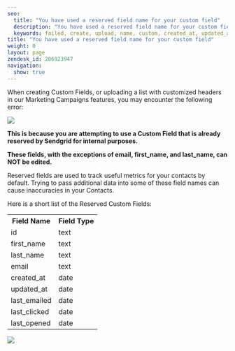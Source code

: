 ```yaml
---
seo:
  title: "You have used a reserved field name for your custom field"
  description: "You have used a reserved field name for your custom field"
  keywords: failed, create, upload, name, custom, created_at, updated_at, last_emailed, last_clicked, last_opened, field, reserved, unique, first_name, last_name
title: "You have used a reserved field name for your custom field"
weight: 0
layout: page
zendesk_id: 206923947
navigation:
  show: true
---
```


When creating Custom Fields, or uploading a list with customized headers in our Marketing Campaigns features, you may encounter the following error:

![]({{root_url}}/images/Cursor_and_customfeilduniqueerror_png.png)

**This is because you are attempting to use a Custom Field that is already reserved by Sendgrid for internal purposes.**

**These fields, with the exceptions of email, first\_name, and last\_name, can NOT be edited.**

Reserved fields are used to track useful metrics for your contacts by default. Trying to pass additional data into some of these field names can cause inaccuracies in your Contacts.

 

Here is a short list of the Reserved Custom Fields:

<table class="table">
  <tr><th>Field Name</th><th>Field Type</th></tr>
  <tr><td>id</td><td>text</td></tr>
  <tr><td>first_name</td><td>text</td></tr>
  <tr><td>last_name</td><td>text</td></tr>
  <tr><td>email</td><td>text</td></tr>
  <tr><td>created_at</td><td>date</td></tr>
  <tr><td>updated_at</td><td>date</td></tr>
  <tr><td>last_emailed</td><td>date</td></tr>
  <tr><td>last_clicked</td><td>date</td></tr>
  <tr><td>last_opened</td><td>date</td></tr>
</table>

![]({{root_url}}/images/SendGrid_Marketing_Campaigns.png)

